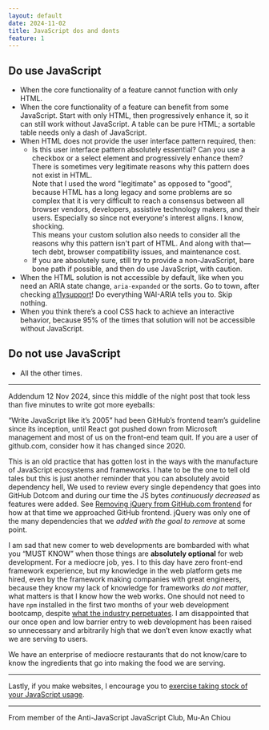 ```yaml
---
layout: default
date: 2024-11-02
title: JavaScript dos and donts
feature: 1
---
```


## Do use JavaScript

- When the core functionality of a feature cannot function with only HTML.
- When the core functionality of a feature can benefit from some JavaScript. Start with only HTML, then progressively enhance it, so it can still work without JavaScript. A table can be pure HTML; a sortable table needs only a dash of JavaScript.
- When HTML does not provide the user interface pattern required, then:
    - Is this user interface pattern absolutely essential? Can you use a checkbox or a select element and progressively enhance them? There is sometimes very legitimate reasons why this pattern does not exist in HTML.   
    Note that I used the word "legitimate" as opposed to "good", because HTML has a long legacy and some problems are so complex that it is very difficult to reach a consensus between all browser vendors, developers, assistive technology makers, and their users. Especially so since not everyone's interest aligns. I know, shocking.   
    This means your custom solution also needs to consider all the reasons why this pattern isn't part of HTML. And along with that—tech debt, browser compatibility issues, and maintenance cost.
    - If you are absolutely sure, still try to provide a non-JavaScript, bare bone path if possible, and then do use JavaScript, with caution.
- When the HTML solution is not accessible by default, like when you need an ARIA state change, `aria-expanded` or the sorts. Go to town, after checking [a11ysupport](http://a11ysupport.io)! Do everything WAI-ARIA tells you to. Skip nothing.
- When you think there’s a cool CSS hack to achieve an interactive behavior, because 95% of the times that solution will not be accessible without JavaScript.

## Do not use JavaScript

- All the other times.

---

Addendum 12 Nov 2024, since this middle of the night post that took less than five minutes to write got more eyeballs: 

“Write JavaScript like it’s 2005” had been GitHub’s frontend team’s guideline since its inception, until React got pushed down from Microsoft management and most of us on the front-end team quit. If you are a user of github.com, consider how it has changed since 2020. 

This is an old practice that has gotten lost in the ways with the manufacture of JavaScript ecosystems and frameworks. I hate to be the one to tell old tales but this is just another reminder that you can absolutely avoid dependency hell, We used to review every single dependency that goes into GitHub Dotcom and during our time the JS bytes *continuously decreased* as features were added. See [Removing jQuery from GitHub.com frontend](https://github.blog/engineering/engineering-principles/removing-jquery-from-github-frontend/) for how at that time we approached GitHub frontend. jQuery was only one of the many dependencies that we _added with the goal to remove_ at some point.

I am sad that new comer to web developments are bombarded with what you “MUST KNOW” when those things are **absolutely optional** for web development. For a mediocre job, yes. I to this day have zero front-end framework experience, but my knowledge in the web platform gets me hired, even by the framework making companies with great engineers, because they know my lack of knowledge for frameworks _do not matter_, what matters is that I know how the web works. One should not need to have `npm` installed in the first two months of your web development bootcamp, despite [what the industry perpetuates](https://muan.co/notes/2024-11-07-mm). I am disappointed that our once open and low barrier entry to web development has been raised so unnecessary and arbitrarily high that we don’t even know exactly what we are serving to users. 

We have an enterprise of mediocre restaurants that do not know/care to know the ingredients that go into making the food we are serving. 

---

Lastly, if you make websites, I encourage you to [exercise taking stock of your JavaScript usage](https://muan.co/notes/2024-11-11-uu).

---

From member of the Anti-JavaScript JavaScript Club,
Mu-An Chiou
